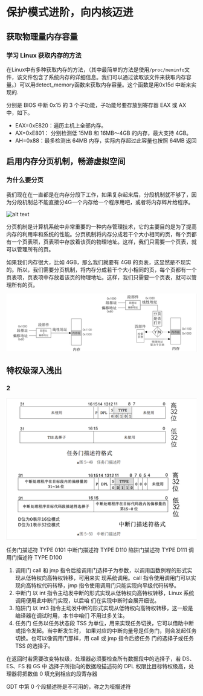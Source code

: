 # 保护模式进阶，向内核迈进

## 获取物理量内存容量

### 学习 Linux 获取内存的方法
在Linux中有多种获取内存的方法，（其中最简单的方法是使用`/proc/meminfo`文件，该文件包含了系统内存的详细信息。我们可以通过读取该文件来获取内存容量。）可以用detect_memory函数来获取内存容量。这个函数是用0x15d 中断来实现的.

分别是 BIOS 中断 0x15 的 3 个子功能，子功能号要存放到寄存器 EAX 或 AX 中，如下。
- EAX=0xE820：遍历主机上全部内存。
- AX=0xE801： 分别检测低 15MB 和 16MB～4GB 的内存，最大支持 4GB。
- AH=0x88：最多检测出 64MB 内存，实际内存超过此容量也按照 64MB 返回




## 启用内存分页机制，畅游虚拟空间

### 为什么要分页
我们现在在一直都是在内存分段下工作，如果复杂起来后，分段机制就不够了，因为分段机制总不能直接分4G一个内存给一个程序用吧，或者将内存碎片给程序。

![alt text](image-1.png)

分页机制是计算机系统中非常重要的一种内存管理技术，它的主要目的是为了提高内存的利用率和系统的性能。分页机制将内存分成若干个大小相同的页，每个页都有一个页表项，页表项中存放着该页的物理地址。这样，我们只需要一个页表，就可以管理所有的页。


如果我们内存很大，比如 4GB，那么我们就要有 4GB 的页表，这显然是不现实的。所以，我们需要分页机制，将内存分成若干个大小相同的页，每个页都有一个页表项，页表项中存放着该页的物理地址。这样，我们只需要一个页表，就可以管理所有的页。

![alt text](../poto/5/image-1.png)

## 特权级深入浅出

### 2
![alt text](../poto/5/5-10门描述符.png)

任务门描述符  TYPE 0101
中断门描述符  TYPE D110
陷阱门描述符  TYPE D111
调用门描述符  TYPE D100

1. 调用门
call 和 jmp 指令后接调用门选择子为参数，以调用函数例程的形式实现从低特权向高特权转移，可用来实
现系统调用。call 指令使用调用门可以实现向高特权代码转移，jmp 指令使用调用门只能实现向平级代码转移。
2. 中断门
以 int 指令主动发中断的形式实现从低特权向高特权转移，Linux 系统调用便用此中断门实现，以后咱
们在实现中断时会展开细说。
3. 陷阱门
以 int3 指令主动发中断的形式实现从低特权向高特权转移，这一般是编译器在调试时用，本书中咱们
不用过多关注。
4. 任务门
任务以任务状态段 TSS 为单位，用来实现任务切换，它可以借助中断或指令发起。当中断发生时，
如果对应的中断向量号是任务门，则会发起任务切换。也可以像调用门那样，用 call 或 jmp 指令后接任务
门的选择子或任务 TSS 的选择子。


在返回时若需要改变特权级，处理器必须要检查所有数据段中的选择子，若 DS、ES、FS 和 GS 中
选择子所指向的数据段描述符的 DPL 权限比目标特权级高，处理器将把数值 0 填充到相应的段寄存器


GDT 中第 0 个段描述符是不可用的，称之为哑描述符







